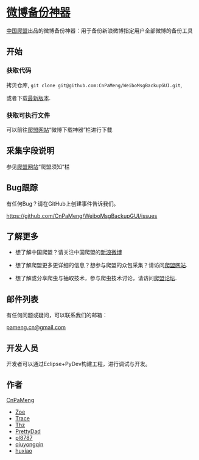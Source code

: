 [微博备份神器](https://github.com/CnPaMeng/WeiboMsgBackupGUI)
=================

[中国爬盟](http://www.cnpameng.com)出品的微博备份神器：用于备份新浪微博指定用户全部微博的备份工具



开始
-----------

### 获取代码

拷贝仓库, `git clone git@github.com:CnPaMeng/WeiboMsgBackupGUI.git`, 

或者下载[最新版本](https://github.com/CnPaMeng/WeiboMsgBackupGUI/archive/master.zip).

### 获取可执行文件

可以前往[爬盟网站](http://www.cnpameng.com/)“微博下载神器”栏进行下载


采集字段说明
-----------

参见[爬盟网站](http://www.cnpameng.com/)“爬盟须知”栏


Bug跟踪
-----------

有任何Bug？请在GitHub上创建事件告诉我们。

https://github.com/CnPaMeng/WeiboMsgBackupGUI/issues



了解更多
------------

+ 想了解中国爬盟？请关注中国爬盟的[新浪微博](http://weibo.com/cnpameng)

+ 想了解爬盟更多更详细的信息？想参与爬盟的众包采集？请访问[爬盟网站](http://www.cnpameng.com).

+ 想了解或分享爬虫与抽取技术，参与爬虫技术讨论，请访问[爬盟论坛](http://bbs.cnpameng.com).



邮件列表
------------

有任何问题或疑问，可以联系我们的邮箱：

pameng.cn@gmail.com



开发人员
----------

开发者可以通过Eclipse+PyDev构建工程，进行调试与开发。




作者
----------

[CnPaMeng](http://www.cnpameng.com/)

+ [Zoe]()
+ [Trace]()
+ [Thz]()
+ [PrettyDad](https://github.com/liqiang-ICT)
+ [pl8787](https://github.com/pl8787)
+ [qiuyongqin]()
+ [huxiao]()

